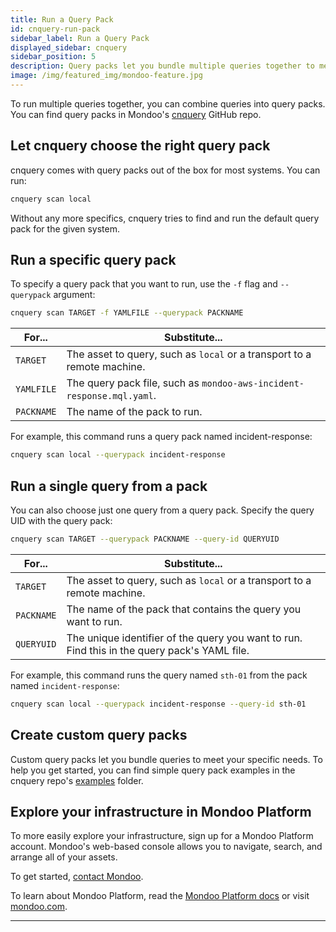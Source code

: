 ```yaml
---
title: Run a Query Pack
id: cnquery-run-pack
sidebar_label: Run a Query Pack
displayed_sidebar: cnquery
sidebar_position: 5
description: Query packs let you bundle multiple queries together to meet specific needs.
image: /img/featured_img/mondoo-feature.jpg
---
```


To run multiple queries together, you can combine queries into query packs. You can find query packs in Mondoo's [cnquery](https://github.com/mondoohq/cnquery) GitHub repo.

## Let cnquery choose the right query pack​

cnquery comes with query packs out of the box for most systems. You can run:

```bash
cnquery scan local
```

Without any more specifics, cnquery tries to find and run the default query pack for the given system.

## Run a specific query pack​

To specify a query pack that you want to run, use the `-f` flag and `--querypack` argument:

```bash
cnquery scan TARGET -f YAMLFILE --querypack PACKNAME
```

| For...     | Substitute...                                                           |
| ---------- | ----------------------------------------------------------------------- |
| `TARGET`   | The asset to query, such as `local` or a transport to a remote machine. |
| `YAMLFILE` | The query pack file, such as `mondoo-aws-incident-response.mql.yaml`.   |
| `PACKNAME` | The name of the pack to run.                                            |

For example, this command runs a query pack named incident-response:

```bash
cnquery scan local --querypack incident-response
```

## Run a single query from a pack​

You can also choose just one query from a query pack. Specify the query UID with the query pack:

```bash
cnquery scan TARGET --querypack PACKNAME --query-id QUERYUID
```

| For...     | Substitute...                                                                                |
| ---------- | -------------------------------------------------------------------------------------------- |
| `TARGET`   | The asset to query, such as `local` or a transport to a remote machine.                      |
| `PACKNAME` | The name of the pack that contains the query you want to run.                                |
| `QUERYUID` | The unique identifier of the query you want to run. Find this in the query pack's YAML file. |

For example, this command runs the query named `sth-01` from the pack named `incident-response`:

```bash
cnquery scan local --querypack incident-response --query-id sth-01
```

## Create custom query packs​

Custom query packs let you bundle queries to meet your specific needs. To help you get started, you can find simple query pack examples in the cnquery repo's [examples](https://github.com/mondoohq/cnquery/tree/main/examples) folder.

## Explore your infrastructure in Mondoo Platform​

To more easily explore your infrastructure, sign up for a Mondoo Platform account. Mondoo's web-based console allows you to navigate, search, and arrange all of your assets.

To get started, [contact Mondoo](https://mondoo.com/contact).

To learn about Mondoo Platform, read the [Mondoo Platform docs](../platform/home.md) or visit [mondoo.com](https://mondoo.com).

---
